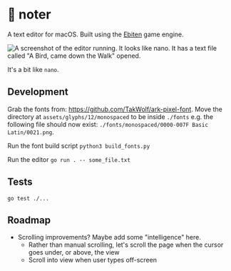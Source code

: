 # 📝 noter

A text editor for macOS. Built using the [Ebiten](https://github.com/hajimehoshi/ebiten) game engine.

![A screenshot of the editor running. It looks like nano. It has a text file called "A Bird, came down the Walk" opened.](https://github.com/healeycodes/noter/blob/main/preview.png)

It's a bit like `nano`.

## Development

Grab the fonts from: https://github.com/TakWolf/ark-pixel-font. Move the directory at `assets/glyphs/12/monospaced` to be inside `./fonts` e.g. the following file should now exist: `./fonts/monospaced/0000-007F Basic Latin/0021.png`.

Run the font build script `python3 build_fonts.py`

Run the editor `go run . -- some_file.txt`

## Tests

`go test ./...`

## Roadmap

- Scrolling improvements? Maybe add some "intelligence" here.
  - Rather than manual scrolling, let's scroll the page when the cursor goes under, or above, the view
  - Scroll into view when user types off-screen

